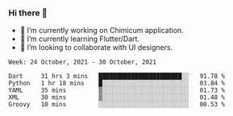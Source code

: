 ### Hi there 👋

<!--
**devcat37/devcat37** is a ✨ _special_ ✨ repository because its `README.md` (this file) appears on your GitHub profile.-->


- 🔭 I’m currently working on Chimicum application.
- 🌱 I’m currently learning Flutter/Dart.
- 👯 I’m looking to collaborate with UI designers.
<!-- - 🤔 I’m looking for help with ... -->

<!--START_SECTION:waka-->
```text
Week: 24 October, 2021 - 30 October, 2021

Dart     31 hrs 3 mins   ███████████████████████░░   91.78 % 
Python   1 hr 18 mins    █░░░░░░░░░░░░░░░░░░░░░░░░   03.84 % 
YAML     35 mins         ▒░░░░░░░░░░░░░░░░░░░░░░░░   01.73 % 
XML      30 mins         ▒░░░░░░░░░░░░░░░░░░░░░░░░   01.48 % 
Groovy   10 mins         ░░░░░░░░░░░░░░░░░░░░░░░░░   00.53 % 
```
<!--END_SECTION:waka-->
